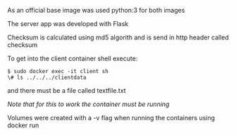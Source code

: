 As an official base image was used python:3 for both images

The server app was developed with Flask

Checksum is calculated using md5 algorith and is send in http header called checksum

To get into the client container shell execute:
```
$ sudo docker exec -it client sh
\# ls ../../../clientdata
```
and there must be a file called textfile.txt

_Note that for this to work the container must be running_

Volumes were created with a -v flag when running the containers using docker run
